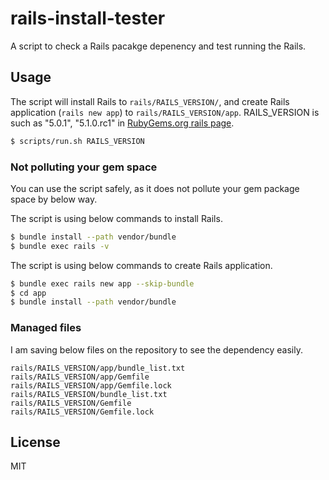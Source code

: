 # rails-install-tester
A script to check a Rails pacakge depenency and test running the Rails.

## Usage

The script will install Rails to `rails/RAILS_VERSION/`,
and create Rails application (`rails new app`) to `rails/RAILS_VERSION/app`.
RAILS_VERSION is such as "5.0.1", "5.1.0.rc1" in [RubyGems.org rails page](https://rubygems.org/gems/rails).

```bash
$ scripts/run.sh RAILS_VERSION
```

### Not polluting your gem space

You can use the script safely, as it does not pollute your gem package space by below way.

The script is using below commands to install Rails.

```bash
$ bundle install --path vendor/bundle
$ bundle exec rails -v
```

The script is using below commands to create Rails application.

```bash
$ bundle exec rails new app --skip-bundle
$ cd app
$ bundle install --path vendor/bundle
```

### Managed files

I am saving below files on the repository to see the dependency easily.

```
rails/RAILS_VERSION/app/bundle_list.txt
rails/RAILS_VERSION/app/Gemfile
rails/RAILS_VERSION/app/Gemfile.lock
rails/RAILS_VERSION/bundle_list.txt
rails/RAILS_VERSION/Gemfile
rails/RAILS_VERSION/Gemfile.lock
```

## License

MIT

